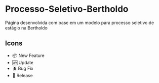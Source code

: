 # Processo-Seletivo-Bertholdo
Página desenvolvida com base em um modelo para processo seletivo de estágio na Bertholdo

## Icons

- :package: New Feature  
- :up: Update  
- :beetle: Bug Fix  
- :checkered_flag: Release
